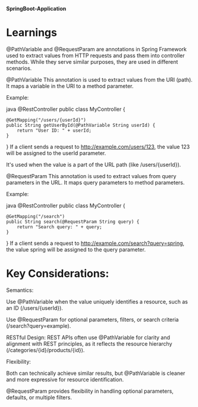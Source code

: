 **SpringBoot-Application**

# Learnings

@PathVariable and @RequestParam are annotations in Spring Framework used to extract values from HTTP requests and pass them into controller methods. While they serve similar purposes, they are used in different scenarios.

@PathVariable
This annotation is used to extract values from the URI (path). It maps a variable in the URI to a method parameter.

Example:

java
@RestController
public class MyController {

    @GetMapping("/users/{userId}")
    public String getUserById(@PathVariable String userId) {
        return "User ID: " + userId;
    }
}
If a client sends a request to http://example.com/users/123, the value 123 will be assigned to the userId parameter.

It's used when the value is a part of the URL path (like /users/{userId}).

@RequestParam
This annotation is used to extract values from query parameters in the URL. It maps query parameters to method parameters.

Example:

java
@RestController
public class MyController {

    @GetMapping("/search")
    public String search(@RequestParam String query) {
        return "Search query: " + query;
    }
}
If a client sends a request to http://example.com/search?query=spring, the value spring will be assigned to the query parameter.

# Key Considerations:
Semantics:

Use @PathVariable when the value uniquely identifies a resource, such as an ID (/users/{userId}).

Use @RequestParam for optional parameters, filters, or search criteria (/search?query=example).

RESTful Design: REST APIs often use @PathVariable for clarity and alignment with REST principles, as it reflects the resource hierarchy (/categories/{id}/products/{id}).

Flexibility:

Both can technically achieve similar results, but @PathVariable is cleaner and more expressive for resource identification.

@RequestParam provides flexibility in handling optional parameters, defaults, or multiple filters.
